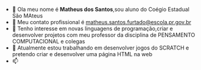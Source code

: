 - 👋 Ola meu nome é **Matheus dos Santos**,sou aluno do Coégio Estadual São MAteus 
- 👀 Meu contato profissional é matheus.santos.furtado@escola.pr.gov.br
- 🌱 Tenho interesse em novas linguagens de programação,criar e desenvolver projetos com meu professor da disciplina de PENSAMENTO COMPUTACIONAL e colegas 
- 💞️ Atualmente estou trabalhando em desenvolver jogos do SCRATCH e pretendo criar e desenvolver uma página HTML na web 
- 📫


